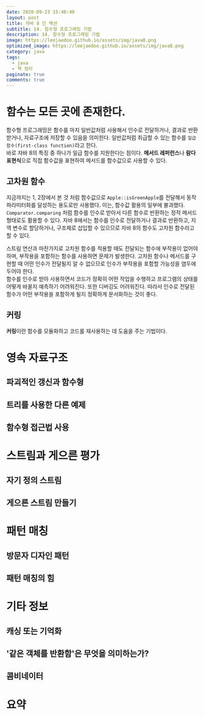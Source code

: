 ```yaml
---
date: 2020-09-23 15:40:40
layout: post
title: 자바 8 인 액션
subtitle: 14. 함수형 프로그래밍 기법
description: 14. 함수형 프로그래밍 기법
image: https://leejaedoo.github.io/assets/img/java8.png
optimized_image: https://leejaedoo.github.io/assets/img/java8.png
category: java
tags:
  - java
  - 책 정리
paginate: true
comments: true
---
```

# 함수는 모든 곳에 존재한다.
함수형 프로그래밍은 함수를 마치 일반값처럼 사용해서 인수로 전달하거나, 결과로 반환받거나, 자료구조에 저장할 수 있음을 의미힌다. 일반값처럼 취급할 수 있는 함수를 `일급 함수(first-class function)`라고 한다.<br>
바로 자바 8의 특징 중 하나가 일급 함수를 지원한다는 점이다. **메서드 레퍼런스**나 **람다 표현식**으로 직접 함수값을 표현하여 메서드를 함수값으로 사용할 수 있다.
## 고차원 함수
지금까지는 1, 2장에서 본 것 처럼 함수값으로 `Apple::isGreenApple`를 전달해서 동작 파라미터화를 달성하는 용도로만 사용했다. 이는, 함수값 활용의 일부에 불과했다.<br>
`Comparator.comparing` 처럼 함수를 인수로 받아서 다른 함수로 반환하는 정적 메서드 형태로도 활용할 수 있다.
자바 8에서는 함수를 인수로 전달하거나 결과로 반환하고, 지역 변수로 할당하거나, 구조체로 삽입할 수 있으므로 자바 8의 함수도 고차원 함수라고 할 수 있다.

스트림 연산과 마찬가지로 고차원 함수를 적용할 때도 전달되는 함수에 부작용이 없어야 하며, 부작용을 포함하는 함수를 사용하면 문제가 발생한다. 고차원 함수나 메서드를 구현할 때 어떤 인수가 전달될지 알 수 없으므로 인수가 부작용을 포함할 가능성을 염두에 두어야 한다.<br>
함수를 인수로 받아 사용하면서 코드가 정확히 어떤 작업을 수행하고 프로그램의 상태를 어떻게 바꿀지 예측하기 어려워진다. 또한 디버깅도 어려워진다. 따라서 인수로 전달된 함수가 어떤 부작용을 포함하게 될지 정확하게 문서화하는 것이 좋다. 
## 커링
**커링**이란 함수를 모듈화하고 코드를 재사용하는 데 도움을 주는 기법이다.
# 영속 자료구조
## 파괴적인 갱신과 함수형
## 트리를 사용한 다른 예제
## 함수형 접근법 사용
# 스트림과 게으른 평가
## 자기 정의 스트림
## 게으른 스트림 만들기
# 패턴 매칭
## 방문자 디자인 패턴
## 패턴 매칭의 힘
# 기타 정보
## 캐싱 또는 기억화
## '같은 객체를 반환함'은 무엇을 의미하는가?
## 콤비네이터
# 요약